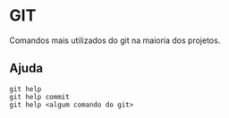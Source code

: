 # GIT

Comandos mais utilizados do git na maioria dos projetos.

## Ajuda

	git help
	git help commit
	git help <algum comando do git>